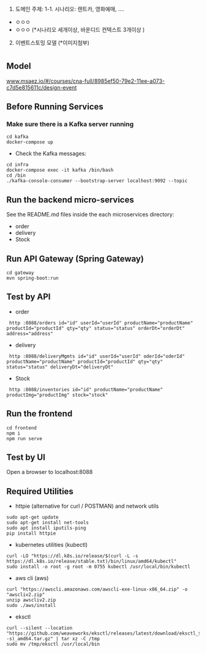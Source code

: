 
1. 도메인 주제: 
1-1. 시나리오: 렌트카, 영화예매, ....
- ㅇㅇㅇ
- ㅇㅇㅇ
(*시나리오 세개이상, 바운디드 컨텍스트 3개이상 )

2. 이벤트스토밍 모델
(*이미지첨부)


# 

## Model
www.msaez.io/#/courses/cna-full/8985ef50-79e2-11ee-a073-c7d5e815611c/design-event

## Before Running Services
### Make sure there is a Kafka server running
```
cd kafka
docker-compose up
```
- Check the Kafka messages:
```
cd infra
docker-compose exec -it kafka /bin/bash
cd /bin
./kafka-console-consumer --bootstrap-server localhost:9092 --topic
```

## Run the backend micro-services
See the README.md files inside the each microservices directory:

- order
- delivery
- Stock


## Run API Gateway (Spring Gateway)
```
cd gateway
mvn spring-boot:run
```

## Test by API
- order
```
 http :8088/orders id="id" userId="userId" productName="productName" productId="productId" qty="qty" status="status" orderDt="orderDt" address="address" 
```
- delivery
```
 http :8088/deliveryMgmts id="id" userId="userId" oderId="oderId" productName="productName" productId="productId" qty="qty" status="status" deliveryDt="deliveryDt" 
```
- Stock
```
 http :8088/inventories id="id" productName="productName" productImg="productImg" stock="stock" 
```


## Run the frontend
```
cd frontend
npm i
npm run serve
```

## Test by UI
Open a browser to localhost:8088

## Required Utilities

- httpie (alternative for curl / POSTMAN) and network utils
```
sudo apt-get update
sudo apt-get install net-tools
sudo apt install iputils-ping
pip install httpie
```

- kubernetes utilities (kubectl)
```
curl -LO "https://dl.k8s.io/release/$(curl -L -s https://dl.k8s.io/release/stable.txt)/bin/linux/amd64/kubectl"
sudo install -o root -g root -m 0755 kubectl /usr/local/bin/kubectl
```

- aws cli (aws)
```
curl "https://awscli.amazonaws.com/awscli-exe-linux-x86_64.zip" -o "awscliv2.zip"
unzip awscliv2.zip
sudo ./aws/install
```

- eksctl 
```
curl --silent --location "https://github.com/weaveworks/eksctl/releases/latest/download/eksctl_$(uname -s)_amd64.tar.gz" | tar xz -C /tmp
sudo mv /tmp/eksctl /usr/local/bin
```

